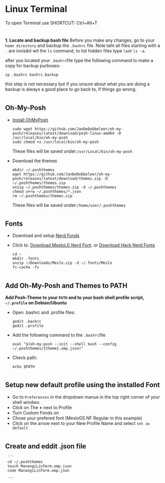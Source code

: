 # Linux Terminal 
To open Terminal use SHORTCUT: Ctrl+Alt+T
#
**1. Locate and backup bash file**
Before you make any changes, go to your `home directory` and backup the `.bashrc` file. Note taht all files starting with a `.` are invisibil wit the `ls` command, to list hidden files type `la`or `ls -a`. 


after you located your `.bashrc`file type the following command to make a copy for backup purboses: 
```
cp .bashrc bashrc.backup
```
this step is not necessary but if you unsure about what you are doing a backup is always a good place to go back to, if things go wrong.
# 
## Oh-My-Posh
   - [Install OhMyPosh](https://calebschoepp.com/blog/2021/how-to-setup-oh-my-posh-on-ubuntu/)
       ```
       sudo wget https://github.com/JanDeDobbeleer/oh-my-posh/releases/latest/download/posh-linux-amd64 -O /usr/local/bin/oh-my-posh
       sudo chmod +x /usr/local/bin/oh-my-posh
       ```
       These files will be saved under:`/usr/Local/bin/oh-my-posh`
       
       
   - Download the themes
        ```
        mkdir ~/.poshthemes
        wget https://github.com/JanDeDobbeleer/oh-my-posh/releases/latest/download/themes.zip -O ~/.poshthemes/themes.zip
        unzip ~/.poshthemes/themes.zip -d ~/.poshthemes
        chmod u+rw ~/.poshthemes/*.json
        rm ~/.poshthemes/themes.zip
        ```
       These files will be saved under:`/home/user/.poshthemes`
#
## Fonts
   - Download and setup [Nerd Fonds](https://www.nerdfonts.com/font-downloads)
   - Click to: [Download MesloLG Nerd Font](https://github.com/ryanoasis/nerd-fonts/releases/download/v2.3.3/Meslo.zip). or [Download Hack Nerd Fonts](https://github.com/ryanoasis/nerd-fonts/releases/download/v2.3.3/Hack.zip)

        ```
        cd ~
        mkdir .fonts
        unzip ~/Downloads/Meslo.zip -d ~/.fonts/Meslo
        fc-cache -fv
        ```
 #
 ## Add Oh-My-Posh and Themes to PATH
 **Add Posh-Theme to your `PATH` and to your bash shell profile script, `~/.profile` on Debian/Ubuntu**
   - Open .bashrc and .profile files:
       ```
       gedit .bashrc
       gedit .profile
       ```
   - Add the following command to the `.bashrc`file
       ```
       eval "$(oh-my-posh --init --shell bash --config ~/.poshthemes/{theme}.omp.json)"
       ```
   - Check path:
       ```
       echo $PATH
       ```
#
## Setup new default profile using the installed Font
  - Go to `Preferences` in the dropdown manue in the top right corner of your shell windwo.
  - Click on The **+** next to Profile
  - Turn Custom Fonds on 
  - Chose your prefered font (MesloGS NF Regular in this example)
  - Click on the arrow next to your New Profile Name and select `set as default`
#
## Create and eddit .json file 
     ´´´
     cd ~/.poshthemes
     touch ManangiLinTerm.omp.json
     code ManangiLinTerm.omp.json
     
     ```
     
    
